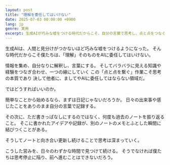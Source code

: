 ```yaml
---
layout: post
title: "理解を委任してはいけない"
date: 2025-07-03 00:00:00 +0900
lang: jp
genre: 実用
excerpt: 生成AIが巧みな嘘をつける時代だからこそ、自分の言葉で思考し、点と点をつなぐ作業を委任してはならない。日記やノートを通じて思考を深める重要性について。
---
```


生成AIは、人間と見分けがつかないほど巧みな嘘をつけるようになった。
そんな時代だからこそ僕たちは、「理解」そのものをAIに委任してはいけない。

情報を集め、自分なりに解釈し、言葉にする。
そしてバラバラに見える知識や経験をつなぎ合わせ、一つの線にしていく
この「点と点を繋ぐ」作業こそ思考の本質であり
決して他者に、ましてやAIに委任してはならない領域だ。

ではどうすればいいのか。

簡単なことから始めるなら、まずは日記じゃないだろうか。
日々の出来事や感じたことをありのまま自分の言葉で記録する。

その次に、ただ書きっぱなしにするのではなく、何度も過去のノートを振り返ること。
そこに書かれたアイデアや記録が、別のノートのメモとふとした瞬間に結びつくことがある。

そうしてノートと向き合い更新し続けることで思考は深まっていく。

こうした営みを、日々のわずかな時間で見つけて続ける。
そうでなければ僕たちは思考停止に陥り、前へ進むことはできないだろう。
